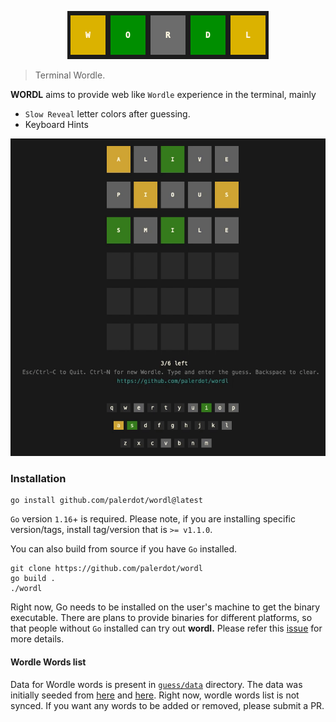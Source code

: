 <p align="center">
  <img src="./logo.png" alt="Wordl - Web like Terminal Wordle">
</p>

> Terminal Wordle.

**WORDL** aims to provide web like `Wordle` experience in the terminal, mainly
- `Slow Reveal` letter colors after guessing.
- Keyboard Hints

<img src="./wordl.gif" alt="Wordl - Web like Terminal Wordle">


### Installation

```
go install github.com/palerdot/wordl@latest
```

`Go` version `1.16`+ is required. Please note, if you are installing specific version/tags, install tag/version that is `>= v1.1.0`.

You can also build from source if you have `Go` installed.

```
git clone https://github.com/palerdot/wordl
go build .
./wordl
```

Right now, Go needs to be installed on the user's machine to get the binary executable. There are plans to provide binaries for different platforms, so that people without `Go` installed can try out **wordl.** Please refer this [issue](https://github.com/palerdot/wordl/issues/1) for more details.

#### Wordle Words list

Data for Wordle words is present in [`guess/data`](./guess/data) directory. The data was initially seeded from [here](https://gist.github.com/cfreshman/a7b776506c73284511034e63af1017ee) and [here](https://gist.github.com/cfreshman/d5fb56316158a1575898bba1eed3b5da). Right now, wordle words list is not synced. If you want any words to be added or removed, please submit a PR.

